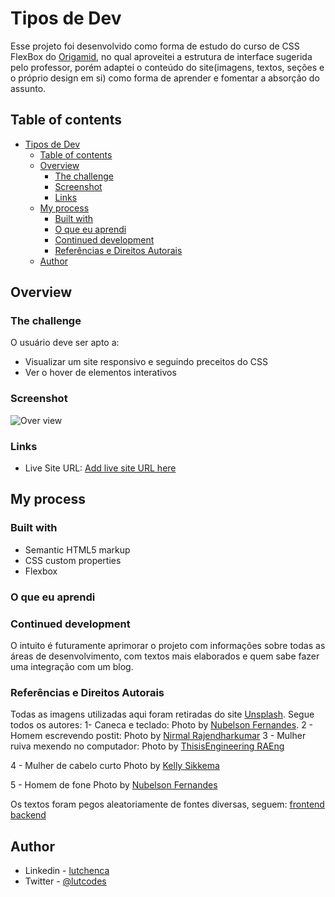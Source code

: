 # Tipos de Dev

Esse projeto foi desenvolvido como forma de estudo do curso de CSS FlexBox do [Origamid](https://www.origamid.com/), no qual aproveitei a estrutura de interface sugerida pelo professor, porém adaptei o conteúdo do site(imagens, textos, seções e o próprio design em si) como forma de aprender e fomentar a absorção do assunto.

## Table of contents

- [Tipos de Dev](#tipos-de-dev)
  - [Table of contents](#table-of-contents)
  - [Overview](#overview)
    - [The challenge](#the-challenge)
    - [Screenshot](#screenshot)
    - [Links](#links)
  - [My process](#my-process)
    - [Built with](#built-with)
    - [O que eu aprendi](#o-que-eu-aprendi)
    - [Continued development](#continued-development)
    - [Referências e Direitos Autorais](#referências-e-direitos-autorais)
  - [Author](#author)

## Overview

### The challenge

O usuário deve ser apto a:

- Visualizar um site responsivo e seguindo preceitos do CSS
- Ver o hover de elementos interativos

### Screenshot

![Over view](https://i.imgur.com/jMdBO41.png)


### Links

- Live Site URL: [Add live site URL here](https://tipos-de-dev.vercel.app/)

## My process

### Built with

- Semantic HTML5 markup
- CSS custom properties
- Flexbox

### O que eu aprendi

### Continued development

O intuito é futuramente aprimorar o projeto com informações sobre todas as áreas de desenvolvimento, com textos mais elaborados e quem sabe fazer uma integração com um blog. 


### Referências e Direitos Autorais

Todas as imagens utilizadas aqui foram retiradas do site [Unsplash](https://unsplash.com/). Segue todos os autores:
1- Caneca e teclado: Photo by [Nubelson Fernandes](https://unsplash.com/s/photos/developer?utm_source=unsplash&utm_medium=referral&utm_content=creditCopyText").
2 - Homem escrevendo postit: Photo by [Nirmal Rajendharkumar](https://unsplash.com/s/photos/designer?utm_source=unsplash&utm_medium=referral&utm_content=creditCopyText")
3 - Mulher ruiva mexendo no computador: Photo by [ThisisEngineering RAEng](https://unsplash.com/?utm_source=unsplash&utm_medium=referral&utm_content=creditCopyText)

4 - Mulher de cabelo curto Photo by [Kelly Sikkema](https://unsplash.com/?utm_source=unsplash&utm_medium=referral&utm_content=creditCopyText)

5 - Homem de fone Photo by [Nubelson Fernandes](https://unsplash.com/?utm_source=unsplash&utm_medium=referral&utm_content=creditCopyText)


Os textos foram pegos aleatoriamente de fontes diversas, seguem:
[frontend](https://mentorama.com.br/blog/desenvolvedor-front-end-o-que-e-o-que-faz-como-se-tornar-um/)
[backend](https://programadoresbrasil.com.br/2021/05/desenvolvedor-backend-o-que-faz/?amp)

## Author

- Linkedin - [lutchenca](https://www.linkedin.com/in/lutchenca/)
- Twitter - [@lutcodes](https://www.twitter.com/lutcodes)

